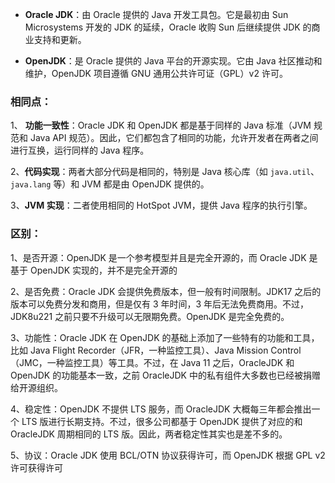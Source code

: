
- **Oracle JDK**：由 Oracle 提供的 Java 开发工具包。它是最初由 Sun Microsystems 开发的 JDK 的延续，Oracle 收购 Sun 后继续提供 JDK 的商业支持和更新。

- **OpenJDK**：是 Oracle 提供的 Java 平台的开源实现。它由 Java 社区推动和维护，OpenJDK 项目遵循 GNU 通用公共许可证（GPL）v2 许可。

### 相同点：

1、 **功能一致性**：Oracle JDK 和 OpenJDK 都是基于同样的 Java 标准（JVM 规范和 Java API 规范）。因此，它们都包含了相同的功能，允许开发者在两者之间进行互换，运行同样的 Java 程序。

2、**代码实现**：两者大部分代码是相同的，特别是 Java 核心库（如 `java.util`、`java.lang` 等）和 JVM 都是由 OpenJDK 提供的。

3、**JVM 实现**：二者使用相同的 HotSpot JVM，提供 Java 程序的执行引擎。

### 区别：

1、是否开源：OpenJDK 是一个参考模型并且是完全开源的，而 Oracle JDK 是基于 OpenJDK 实现的，并不是完全开源的

2、是否免费：Oracle JDK 会提供免费版本，但一般有时间限制。JDK17 之后的版本可以免费分发和商用，但是仅有 3 年时间，3 年后无法免费商用。不过，JDK8u221 之前只要不升级可以无限期免费。OpenJDK 是完全免费的。

3、功能性：Oracle JDK 在 OpenJDK 的基础上添加了一些特有的功能和工具，比如 Java Flight Recorder（JFR，一种监控工具）、Java Mission Control（JMC，一种监控工具）等工具。不过，在 Java 11 之后，OracleJDK 和 OpenJDK 的功能基本一致，之前 OracleJDK 中的私有组件大多数也已经被捐赠给开源组织。

4、稳定性：OpenJDK 不提供 LTS 服务，而 OracleJDK 大概每三年都会推出一个 LTS 版进行长期支持。不过，很多公司都基于 OpenJDK 提供了对应的和 OracleJDK 周期相同的 LTS 版。因此，两者稳定性其实也是差不多的。

5、协议：Oracle JDK 使用 BCL/OTN 协议获得许可，而 OpenJDK 根据 GPL v2 许可获得许可



